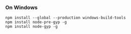 ### On Windows
```shell
npm install --global --production windows-build-tools
npm install node-pre-gyp -g
npm install node-gyp -g
```
